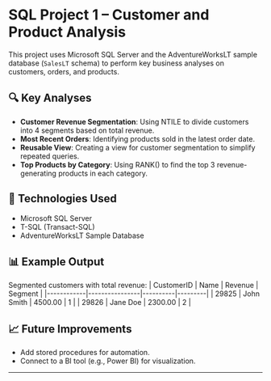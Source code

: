 # SQL Project 1 – Customer and Product Analysis

This project uses Microsoft SQL Server and the AdventureWorksLT sample database (`SalesLT` schema) to perform key business analyses on customers, orders, and products.

## 🔍 Key Analyses

- **Customer Revenue Segmentation**: Using NTILE to divide customers into 4 segments based on total revenue.
- **Most Recent Orders**: Identifying products sold in the latest order date.
- **Reusable View**: Creating a view for customer segmentation to simplify repeated queries.
- **Top Products by Category**: Using RANK() to find the top 3 revenue-generating products in each category.

## 💾 Technologies Used

- Microsoft SQL Server
- T-SQL (Transact-SQL)
- AdventureWorksLT Sample Database



## 📊 Example Output

Segmented customers with total revenue:
| CustomerID | Name           | Revenue  | Segment |
|------------|----------------|----------|---------|
| 29825      | John Smith     | 4500.00  | 1       |
| 29826      | Jane Doe       | 2300.00  | 2       |

## 📈 Future Improvements

- Add stored procedures for automation.
- Connect to a BI tool (e.g., Power BI) for visualization.

---

